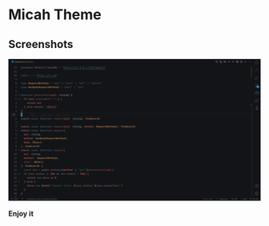 # Micah Theme


## Screenshots
![dark theme](https://raw.githubusercontent.com/MICAHFANG/micah-theme/main/screenshots/micah-theme-dark.jpg)

**Enjoy it**